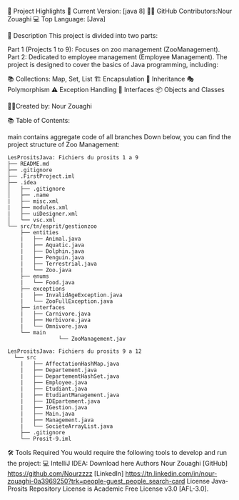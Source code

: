 🌟 Project Highlights
📌 Current Version: [java 8]
👩‍💻 GitHub Contributors:Nour Zouaghi
💻 Top Language: [Java]

📝 Description
This project is divided into two parts:

Part 1 (Projects 1 to 9): Focuses on zoo management (ZooManagement).
Part 2: Dedicated to employee management (Employee Management).
The project is designed to cover the basics of Java programming, including:

📚 Collections: Map, Set, List
🏗️ Encapsulation
🧬 Inheritance
🎭 Polymorphism
⚠️ Exception Handling
🧩 Interfaces
📦 Objects and Classes

   👩‍💻Created by: Nour Zouaghi

📚 Table of Contents:

main contains aggregate code of all branches
Down below, you can find the project structure of Zoo Management:

	LesPrositsJava: Fichiers du prosits 1 a 9
	├── README.md
	├── .gitignore
	├── .FirstProject.iml
	├── .idea
	│   ├── .gitignore
	│   ├── .name
	|   ├── misc.xml
	|   ├── modules.xml
	|   ├── uiDesigner.xml
	│   └── vsc.xml
	└── src/tn/esprit/gestionzoo
		├── entities
		|   ├── Animal.java
		|   ├── Aquatic.java
		|   ├── Dolphin.java
		|   ├── Penguin.java
		|   ├── Terrestrial.java
		|   └── Zoo.java
		├── enums
		|   └── Food.java
		├── exceptions
		|   ├── InvalidAgeException.java
		|   └── ZooFullException.java
		├── interfaces
		|   ├── Carnivore.java
		|   ├── Herbivore.java
		|   └── Omnivore.java
		└── main
                    └── ZooManagement.jav

	LesPrositsJava: Fichiers du prosits 9 a 12
	  └── src
		|   ├── AffectationHashMap.java
		|   ├── Departement.java
		|   ├── DepartementHashSet.java
		|   ├── Employee.java
		|   ├── Etudiant.java
		|   ├── EtudiantManagement.java
		|   ├── IDEpartement.java
		|   ├── IGestion.java
		|   ├── Main.java
		|   ├── Management.java
		|   └── SocieteArrayList.java
		├── .gitignore
		└── Prosit-9.iml
🛠️ Tools Required
You would require the following tools to develop and run the project:
💻 IntelliJ IDEA: Download here
Authors
Nour Zouaghi
[GitHub] https://github.com/Nourzzzz
[LinkedIn] https://tn.linkedin.com/in/nour-zouaghi-0a3969250?trk=people-guest_people_search-card
License
Java-Prosits Repository License is Academic Free License v3.0 [AFL-3.0].
